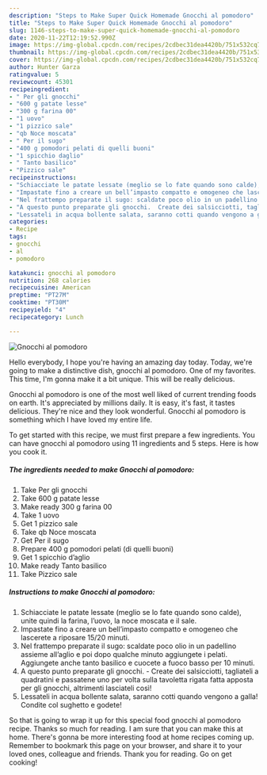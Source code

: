 ```yaml
---
description: "Steps to Make Super Quick Homemade Gnocchi al pomodoro"
title: "Steps to Make Super Quick Homemade Gnocchi al pomodoro"
slug: 1146-steps-to-make-super-quick-homemade-gnocchi-al-pomodoro
date: 2020-11-22T12:19:52.990Z
image: https://img-global.cpcdn.com/recipes/2cdbec31dea4420b/751x532cq70/gnocchi-al-pomodoro-recipe-main-photo.jpg
thumbnail: https://img-global.cpcdn.com/recipes/2cdbec31dea4420b/751x532cq70/gnocchi-al-pomodoro-recipe-main-photo.jpg
cover: https://img-global.cpcdn.com/recipes/2cdbec31dea4420b/751x532cq70/gnocchi-al-pomodoro-recipe-main-photo.jpg
author: Hunter Garza
ratingvalue: 5
reviewcount: 45301
recipeingredient:
- " Per gli gnocchi"
- "600 g patate lesse"
- "300 g farina 00"
- "1 uovo"
- "1 pizzico sale"
- "qb Noce moscata"
- " Per il sugo"
- "400 g pomodori pelati di quelli buoni"
- "1 spicchio daglio"
- " Tanto basilico"
- "Pizzico sale"
recipeinstructions:
- "Schiacciate le patate lessate (meglio se lo fate quando sono calde), unite quindi la farina, l’uovo, la noce moscata e il sale."
- "Impastate fino a creare un bell’impasto compatto e omogeneo che lascerete a riposare 15/20 minuti."
- "Nel frattempo preparate il sugo: scaldate poco olio in un padellino assieme all’aglio e poi dopo qualche minuto aggiungete i pelati. Aggiungete anche tanto basilico e cuocete a fuoco basso per 10 minuti."
- "A questo punto preparate gli gnocchi.  Create dei salsicciotti, tagliateli a quadratini e passatene uno per volta sulla tavoletta rigata fatta apposta per gli gnocchi, altrimenti lasciateli così!"
- "Lessateli in acqua bollente salata, saranno cotti quando vengono a galla! Condite col sughetto e godete!"
categories:
- Recipe
tags:
- gnocchi
- al
- pomodoro

katakunci: gnocchi al pomodoro 
nutrition: 268 calories
recipecuisine: American
preptime: "PT27M"
cooktime: "PT30M"
recipeyield: "4"
recipecategory: Lunch

---
```



![Gnocchi al pomodoro](https://img-global.cpcdn.com/recipes/2cdbec31dea4420b/751x532cq70/gnocchi-al-pomodoro-recipe-main-photo.jpg)

Hello everybody, I hope you're having an amazing day today. Today, we're going to make a distinctive dish, gnocchi al pomodoro. One of my favorites. This time, I'm gonna make it a bit unique. This will be really delicious.

Gnocchi al pomodoro is one of the most well liked of current trending foods on earth. It's appreciated by millions daily. It is easy, it's fast, it tastes delicious. They're nice and they look wonderful. Gnocchi al pomodoro is something which I have loved my entire life.




To get started with this recipe, we must first prepare a few ingredients. You can have gnocchi al pomodoro using 11 ingredients and 5 steps. Here is how you cook it.

<!--inarticleads1-->

##### The ingredients needed to make Gnocchi al pomodoro:

1. Take  Per gli gnocchi
1. Take 600 g patate lesse
1. Make ready 300 g farina 00
1. Take 1 uovo
1. Get 1 pizzico sale
1. Take qb Noce moscata
1. Get  Per il sugo
1. Prepare 400 g pomodori pelati (di quelli buoni)
1. Get 1 spicchio d’aglio
1. Make ready  Tanto basilico
1. Take Pizzico sale




<!--inarticleads2-->

##### Instructions to make Gnocchi al pomodoro:

1. Schiacciate le patate lessate (meglio se lo fate quando sono calde), unite quindi la farina, l’uovo, la noce moscata e il sale.
1. Impastate fino a creare un bell’impasto compatto e omogeneo che lascerete a riposare 15/20 minuti.
1. Nel frattempo preparate il sugo: scaldate poco olio in un padellino assieme all’aglio e poi dopo qualche minuto aggiungete i pelati. Aggiungete anche tanto basilico e cuocete a fuoco basso per 10 minuti.
1. A questo punto preparate gli gnocchi.  - Create dei salsicciotti, tagliateli a quadratini e passatene uno per volta sulla tavoletta rigata fatta apposta per gli gnocchi, altrimenti lasciateli così!
1. Lessateli in acqua bollente salata, saranno cotti quando vengono a galla! Condite col sughetto e godete!




So that is going to wrap it up for this special food gnocchi al pomodoro recipe. Thanks so much for reading. I am sure that you can make this at home. There's gonna be more interesting food at home recipes coming up. Remember to bookmark this page on your browser, and share it to your loved ones, colleague and friends. Thank you for reading. Go on get cooking!
